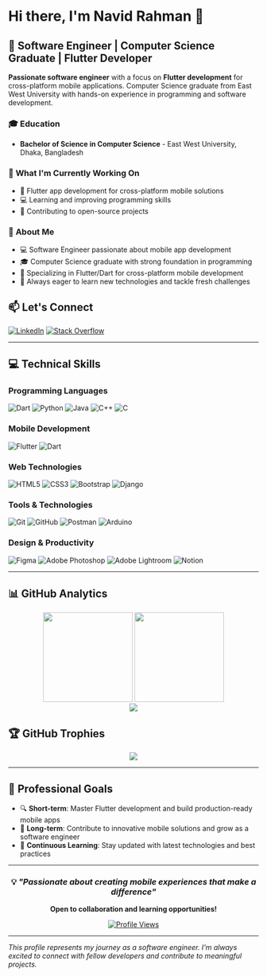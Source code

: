 # Hi there, I'm Navid Rahman 👋

## 🚀 Software Engineer | Computer Science Graduate | Flutter Developer

**Passionate software engineer** with a focus on **Flutter development** for cross-platform mobile applications. Computer Science graduate from East West University with hands-on experience in programming and software development.

### 🎓 **Education**

- **Bachelor of Science in Computer Science** - East West University, Dhaka, Bangladesh

### 🔭 **What I'm Currently Working On**

- 📱 Flutter app development for cross-platform mobile solutions
- 💻 Learning and improving programming skills
- 🌱 Contributing to open-source projects

### 🌟 **About Me**

- 💻 Software Engineer passionate about mobile app development
- 🎓 Computer Science graduate with strong foundation in programming
- 📱 Specializing in Flutter/Dart for cross-platform mobile development
- 🌟 Always eager to learn new technologies and tackle fresh challenges

## 📫 **Let's Connect**

[![LinkedIn](https://img.shields.io/badge/LinkedIn-%230077B5.svg?style=for-the-badge&logo=linkedin&logoColor=white)](https://linkedin.com/in/navid-rahman92)
[![Stack Overflow](https://img.shields.io/badge/-Stackoverflow-FE7A16?style=for-the-badge&logo=stack-overflow&logoColor=white)](https://stackoverflow.com/users/15000260)

---

## 💻 **Technical Skills**

### **Programming Languages**

![Dart](https://img.shields.io/badge/dart-%230175C2.svg?style=for-the-badge&logo=dart&logoColor=white)
![Python](https://img.shields.io/badge/python-3670A0?style=for-the-badge&logo=python&logoColor=ffdd54)
![Java](https://img.shields.io/badge/java-%23ED8B00.svg?style=for-the-badge&logo=openjdk&logoColor=white)
![C++](https://img.shields.io/badge/c++-%2300599C.svg?style=for-the-badge&logo=c%2B%2B&logoColor=white)
![C](https://img.shields.io/badge/c-%2300599C.svg?style=for-the-badge&logo=c&logoColor=white)

### **Mobile Development**

![Flutter](https://img.shields.io/badge/Flutter-%2302569B.svg?style=for-the-badge&logo=Flutter&logoColor=white)
![Dart](https://img.shields.io/badge/dart-%230175C2.svg?style=for-the-badge&logo=dart&logoColor=white)

### **Web Technologies**

![HTML5](https://img.shields.io/badge/html5-%23E34F26.svg?style=for-the-badge&logo=html5&logoColor=white)
![CSS3](https://img.shields.io/badge/css3-%231572B6.svg?style=for-the-badge&logo=css3&logoColor=white)
![Bootstrap](https://img.shields.io/badge/bootstrap-%238511FA.svg?style=for-the-badge&logo=bootstrap&logoColor=white)
![Django](https://img.shields.io/badge/django-%23092E20.svg?style=for-the-badge&logo=django&logoColor=white)

### **Tools & Technologies**

![Git](https://img.shields.io/badge/git-%23F05033.svg?style=for-the-badge&logo=git&logoColor=white)
![GitHub](https://img.shields.io/badge/github-%23121011.svg?style=for-the-badge&logo=github&logoColor=white)
![Postman](https://img.shields.io/badge/Postman-FF6C37?style=for-the-badge&logo=postman&logoColor=white)
![Arduino](https://img.shields.io/badge/-Arduino-00979D?style=for-the-badge&logo=Arduino&logoColor=white)

### **Design & Productivity**

![Figma](https://img.shields.io/badge/figma-%23F24E1E.svg?style=for-the-badge&logo=figma&logoColor=white)
![Adobe Photoshop](https://img.shields.io/badge/adobe%20photoshop-%2331A8FF.svg?style=for-the-badge&logo=adobe%20photoshop&logoColor=white)
![Adobe Lightroom](https://img.shields.io/badge/Adobe%20Lightroom-31A8FF.svg?style=for-the-badge&logo=Adobe%20Lightroom&logoColor=white)
![Notion](https://img.shields.io/badge/Notion-%23000000.svg?style=for-the-badge&logo=notion&logoColor=white)

---

## 📊 **GitHub Analytics**

<div align="center">
  <img height="180em" src="https://github-readme-stats.vercel.app/api?username=Navid-Rahman&theme=github_dark&hide_border=true&include_all_commits=true&count_private=true"/>
  <img height="180em" src="https://github-readme-stats.vercel.app/api/top-langs/?username=Navid-Rahman&theme=github_dark&hide_border=true&include_all_commits=true&count_private=true&layout=compact"/>
</div>

<div align="center">
  <img src="https://github-readme-streak-stats.herokuapp.com/?user=Navid-Rahman&theme=github_dark&hide_border=true"/>
</div>

## 🏆 **GitHub Trophies**

<div align="center">
  <img src="https://github-profile-trophy.vercel.app/?username=Navid-Rahman&theme=onedark&no-frame=true&no-bg=false&margin-w=4"/>
</div>

---

## 🎯 **Professional Goals**

- 🔍 **Short-term**: Master Flutter development and build production-ready mobile apps
- 🚀 **Long-term**: Contribute to innovative mobile solutions and grow as a software engineer
- 🌱 **Continuous Learning**: Stay updated with latest technologies and best practices

---

<div align="center">
  
### 💡 *"Passionate about creating mobile experiences that make a difference"*

**Open to collaboration and learning opportunities!**

[![Profile Views](https://visitcount.itsvg.in/api?id=Navid-Rahman&icon=2&color=6)](https://visitcount.itsvg.in)

</div>

---

_This profile represents my journey as a software engineer. I'm always excited to connect with fellow developers and contribute to meaningful projects._
